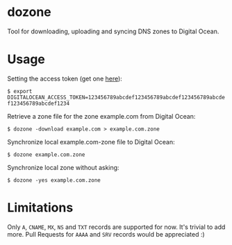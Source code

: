 # dozone
Tool for downloading, uploading and syncing DNS zones to Digital Ocean.

# Usage

Setting the access token (get one [here](https://cloud.digitalocean.com/settings/api/tokens)):

`$ export DIGITALOCEAN_ACCESS_TOKEN=123456789abcdef123456789abcdef123456789abcdef123456789abcdef1234`

Retrieve a zone file for the zone example.com from Digital Ocean:

`$ dozone -download example.com > example.com.zone`

Synchronize local example.com-zone file to Digital Ocean:

`$ dozone example.com.zone`

Synchronize local zone without asking:

`$ dozone -yes example.com.zone`

# Limitations

Only `A`, `CNAME`, `MX`, `NS` and `TXT` records are supported for now. It's trivial to add more. Pull Requests for `AAAA` and `SRV` records would be appreciated :)
